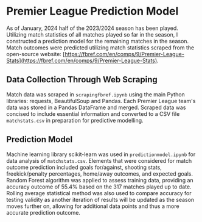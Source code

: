 # Premier League Prediction Model

As of January, 2024 half of the 2023/2024 season has been played. Utilizing match statistics of all matches played so far in the season, I constructed a prediction model for the remaining matches in the season. Match outcomes were predicted utilizing match statistics scraped from the open-source website: [https://fbref.com/en/comps/9/Premier-League-Stats](https://fbref.com/en/comps/9/Premier-League-Stats).

## Data Collection Through Web Scraping
Match data was scraped in `scrapingfbref.ipynb` using the main Python libraries: requests, BeautifulSoup and Pandas. Each Premier League team's data was stored in a Pandas DataFrame and merged. Scraped data was concised to include essential information and converted to a CSV file `matchstats.csv` in preparation for predictive modelling. 

## Prediction Model
Machine learning library scikit-learn was used in `predictionmodel.ipynb` for data analysis of `matchstats.csv`. Elements that were considered for match outcome prediction included goals for/against, shooting stats, freekick/penalty percentages, home/away outcomes, and expected goals.  Random Forest algorithm was applied to assess training data, providing an accuracy outcome of 55.4% based on the 317 matches played up to date. Rolling average statistical method was also used to compare accuracy for testing validity as another iteration of results will be updated as the season moves further on, allowing for additional data points and thus a more accurate prediction outcome.



